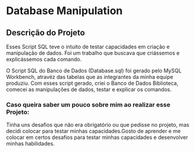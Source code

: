 # Database Manipulation

## Descrição do Projeto 

Esses Script SQL teve o intuito de testar capacidades em criação e manipulação de dados.
Foi um trabalho que buscava que criássemos e explicássemos cada comando.

O Script SQL do Banco de Dados (Database.sql) foi gerado pelo MySQL Workbench,
atravéz das tabelas que as integrantes da minha equipe produziu. Com esses script gerado, criei o Banco de Dados Biblioteca, comecei as manipulações de dados, testar e explicar os comandos.


### Caso queira saber um pouco sobre mim ao realizar esse Projeto:

Tinha uns desafios que não era obrigatório ou que pedisse no projeto,
mas decidi colocar para testar minhas capacidades.Gosto de aprender e me colocar em certos
desafios para testar minhas capacidades e desenvolver minhas habilidades.
